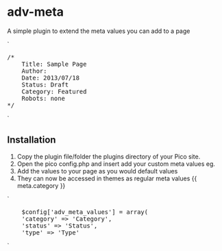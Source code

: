 adv-meta
========

A simple plugin to extend the meta values you can add to a page

`
<pre>
/*
    Title: Sample Page
    Author:
    Date: 2013/07/18
    Status: Draft
    Category: Featured
    Robots: none
*/
</pre>
`

Installation
-------------

1. Copy the plugin file/folder the plugins directory of your Pico site.
2. Open the pico config.php and insert add your custom meta values eg.
3. Add the values to your page as you would default values
4. They can now be accessed in themes as regular meta values {{ meta.category }}

`
<pre>
    $config['adv_meta_values'] = array(
    'category' => 'Category',
    'status' => 'Status',
    'type' => 'Type'
</pre>
`

